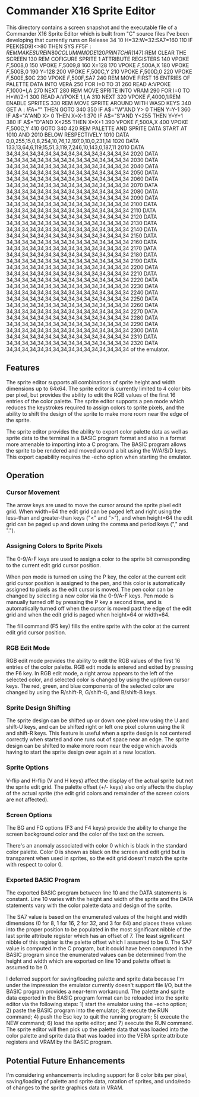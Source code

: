# Commander X16 Sprite Editor

This directory contains a screen snapshot and the executable file of a Commander X16 Sprite Editor which is built from "C" source files I’ve been developing that currently runs on Release 34 10 H=32:W=32:SA7=160
110 IF PEEK($D9)<>80 THEN SYS $FF5F:REM MAKE SURE IN 80 COLUMN MODE
120 PRINT CHR$(147):REM CLEAR THE SCREEN
130 REM COFIGURE SPRITE 1 ATTRIBUTE REGISTERS
140 VPOKE $F,$5008,0
150 VPOKE $F,$5009,8
160 X=128
170 VPOKE $F,$500A,X
180 VPOKE $F,$500B,0
190 Y=128
200 VPOKE $F,$500C,Y
210 VPOKE $F,$500D,0
220 VPOKE $F,$500E,$0C
230 VPOKE $F,$500F,SA7
240 REM MOVE FIRST 16 ENTRIES OF PALETTE DATA INTO VERA
250 FOR I=0 TO 31
260 READ A:VPOKE $F,$1000+I,A
270 NEXT
280 REM MOVE SPRITE INTO VRAM
290 FOR I=0 TO H*W/2-1
300 READ A:VPOKE 1,I,A
310 NEXT
320 VPOKE $F,$4000,1:REM ENABLE SPRITES
330 REM MOVE SPRITE AROUND WITH WASD KEYS
340 GET A$:IF A$="" THEN GOTO 340
350 IF A$="W"AND Y> 0 THEN Y=Y-1
360 IF A$="A"AND X> 0 THEN X=X-1
370 IF A$="S"AND Y<255 THEN Y=Y+1
380 IF A$="D"AND X<255 THEN X=X+1
390 VPOKE $F,$500A,X
400 VPOKE $F,$500C,Y
410 GOTO 340
420 REM PALETTE AND SPRITE DATA START AT 1010 AND 2010 BELOW RESPECTIVELY
1010 DATA 0,0,255,15,0,8,254,10,76,12,197,0,10,0,231,14
1020 DATA 133,13,64,6,119,15,51,3,119,7,246,10,143,0,187,11
2010 DATA 34,34,34,34,34,34,34,34,34,34,34,34,34,34,34,34
2020 DATA 34,34,34,34,34,34,34,34,34,34,34,34,34,34,34,34
2030 DATA 34,34,34,34,34,34,34,34,34,34,34,34,34,34,34,34
2040 DATA 34,34,34,34,34,34,34,34,34,34,34,34,34,34,34,34
2050 DATA 34,34,34,34,34,34,34,34,34,34,34,34,34,34,34,34
2060 DATA 34,34,34,34,34,34,34,34,34,34,34,34,34,34,34,34
2070 DATA 34,34,34,34,34,34,34,34,34,34,34,34,34,34,34,34
2080 DATA 34,34,34,34,34,34,34,34,34,34,34,34,34,34,34,34
2090 DATA 34,34,34,34,34,34,34,34,34,34,34,34,34,34,34,34
2100 DATA 34,34,34,34,34,34,34,34,34,34,34,34,34,34,34,34
2110 DATA 34,34,34,34,34,34,34,34,34,34,34,34,34,34,34,34
2120 DATA 34,34,34,34,34,34,34,34,34,34,34,34,34,34,34,34
2130 DATA 34,34,34,34,34,34,34,34,34,34,34,34,34,34,34,34
2140 DATA 34,34,34,34,34,34,34,34,34,34,34,34,34,34,34,34
2150 DATA 34,34,34,34,34,34,34,34,34,34,34,34,34,34,34,34
2160 DATA 34,34,34,34,34,34,34,34,34,34,34,34,34,34,34,34
2170 DATA 34,34,34,34,34,34,34,34,34,34,34,34,34,34,34,34
2180 DATA 34,34,34,34,34,34,34,34,34,34,34,34,34,34,34,34
2190 DATA 34,34,34,34,34,34,34,34,34,34,34,34,34,34,34,34
2200 DATA 34,34,34,34,34,34,34,34,34,34,34,34,34,34,34,34
2210 DATA 34,34,34,34,34,34,34,34,34,34,34,34,34,34,34,34
2220 DATA 34,34,34,34,34,34,34,34,34,34,34,34,34,34,34,34
2230 DATA 34,34,34,34,34,34,34,34,34,34,34,34,34,34,34,34
2240 DATA 34,34,34,34,34,34,34,34,34,34,34,34,34,34,34,34
2250 DATA 34,34,34,34,34,34,34,34,34,34,34,34,34,34,34,34
2260 DATA 34,34,34,34,34,34,34,34,34,34,34,34,34,34,34,34
2270 DATA 34,34,34,34,34,34,34,34,34,34,34,34,34,34,34,34
2280 DATA 34,34,34,34,34,34,34,34,34,34,34,34,34,34,34,34
2290 DATA 34,34,34,34,34,34,34,34,34,34,34,34,34,34,34,34
2300 DATA 34,34,34,34,34,34,34,34,34,34,34,34,34,34,34,34
2310 DATA 34,34,34,34,34,34,34,34,34,34,34,34,34,34,34,34
2320 DATA 34,34,34,34,34,34,34,34,34,34,34,34,34,34,34,34
of the emulator.

## Features

The sprite editor supports all combinations of sprite height and width dimensions up to 64x64. The sprite editor is currently limited to 4 color bits per pixel, but provides the ability to edit the RGB values of the first 16 entries of the color palette. The sprite editor supports a pen mode which reduces the keystrokes required to assign colors to sprite pixels, and the ability to shift the design of the sprite to make more room near the edge of the sprite.

The sprite editor provides the ability to export color palette data as well as sprite data to the terminal in a BASIC program format and also in a format more amenable to importing into a C program. The BASIC program allows the sprite to be rendered and moved around a bit using the W/A/S/D keys. This export capability requires the -echo option when starting the emulator.

## Operation

### Cursor Movement

The arrow keys are used to move the cursor around the sprite pixel edit grid. When width=64 the edit grid can be paged left and right using the less-than and greater-than keys ("<" and ">"), and when height=64 the edit grid can be paged up and down using the comma and period keys ("," and ".").

### Assigning Colors to Sprite Pixels

The 0-9/A-F keys are used to assign a color to the sprite bit corresponding to the current edit grid cursor position.

When pen mode is turned on using the P key, the color at the current edit grid cursor position is assigned to the pen, and this color is automatically assigned to pixels as the edit cursor is moved. The pen color can be changed by selecting a new color via the 0-9/A-F keys. Pen mode is manually turned off by pressing the P key a second time, and is automatically turned off when the cursor is moved past the edge of the edit grid and when the edit grid is paged when height=64 or width=64.

The fill command (F5 key) fills the entire sprite with the color at the current edit grid cursor position.

### RGB Edit Mode

RGB edit mode provides the ability to edit the RGB values of the first 16 entries of the color palette. RGB edit mode is entered and exited by pressing the F6 key. In RGB edit mode, a right arrow appears to the left of the selected color, and selected color is changed by using the up/down cursor keys. The red, green, and blue components of the selected color are changed by using the R/shift-R, G/shift-G, and B/shift-B keys.

### Sprite Design Shifting

The sprite design can be shifted up or down one pixel row using the U and shift-U keys, and can be shifted right or left one pixel column using the R and shift-R keys. This feature is useful when a sprite design is not centered correctly when started and one runs out of space near an edge. The sprite design can be shifted to make more room near the edge which avoids having to start the sprite design over again at a new location.

### Sprite Options

V-flip and H-flip (V and H keys) affect the display of the actual sprite but not the sprite edit grid. The palette offset (+/- keys) also only affects the display of the actual sprite (the edit grid colors and remainder of the screen colors are not affected).

### Screen Options

The BG and FG options (F3 and F4 keys) provide the ability to change the screen background color and the color of the text on the screen.

There's an anomaly associated with color 0 which is black in the standard color palette. Color 0 is shown as black on the screen and edit grid but is transparent when used in sprites, so the edit grid doesn't match the sprite with respect to color 0.

### Exported BASIC Program

The exported BASIC program between line 10 and the DATA statements is constant. Line 10 varies with the height and width of the sprite and the DATA statements vary with the color palette data and design of the sprite.

The SA7 value is based on the enumerated values of the height and width dimensions (0 for 8, 1 for 16, 2 for 32, and 3 for 64) and places these values into the proper position to be populated in the most significant nibble of the last sprite attribute register which has an offset of 7. The least significant nibble of this register is the palette offset which I assumed to be 0. The SA7 value is computed in the C program, but it could have been computed in the BASIC program since the enumerated values can be determined from the height and width which are exported on line 10 and palette offset is assumed to be 0.

I deferred support for saving/loading palette and sprite data because I'm under the impression the emulator currently doesn't support file I/O, but the BASIC program provides a near-term workaround. The palette and sprite data exported in the BASIC program format can be reloaded into the sprite editor via the following steps: 1) start the emulator using the -echo option; 2) paste the BASIC program into the emulator; 3) execute the RUN command; 4) push the Esc key to quit the running program; 5) execute the NEW command; 6) load the sprite editor; and 7) execute the RUN command. The sprite editor will then pick up the palette data that was loaded into the color palette and sprite data that was loaded into the VERA sprite attribute registers and VRAM by the BASIC program.

## Potential Future Enhancements

I'm considering enhancements including support for 8 color bits per pixel, saving/loading of palette and sprite data, rotation of sprites, and undo/redo of changes to the sprite graphics data in VRAM.
